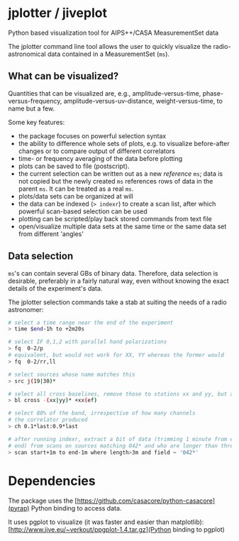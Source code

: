 # jplotter / jiveplot
Python based visualization tool for AIPS++/CASA MeasurementSet data

The jplotter command line tool allows the user to quickly visualize the
radio-astronomical data contained in a MeasurementSet (`ms`).

## What can be visualized?

Quantities that can be visualized are, e.g., amplitude-versus-time,
phase-versus-frequency, amplitude-versus-uv-distance, weight-versus-time, to
name but a few.

Some key features:
- the package focuses on powerful selection syntax
- the ability to difference whole sets of plots, e.g. to visualize before-after changes or to
compare output of different correlators
- time- or frequency averaging of the data before plotting
- plots can be saved to file (postscript).
- the current selection can be written out as a new *reference* `ms`; data
  is not copied but the newly created `ms` references rows of data in the
parent `ms`. It can be treated as a real `ms`.
- plots/data sets can be organized at will
- the data can be indexed (`> indexr`) to create a scan list, after which powerful
  scan-based selection can be used
- plotting can be scripted/play back stored commands from text file
- open/visualize multiple data sets at the same time or the same data set
  from different 'angles'

## Data selection
`ms`'s can contain several GBs of binary data. Therefore, data selection is
desirable, preferably in a fairly natural way, even without knowing the
exact details of the experiment's data.

The jplotter selection commands take a stab at suiting the needs of a radio
astronomer:

```sh
# select a time range near the end of the experiment
> time $end-1h to +2m20s

# select IF 0,1,2 with parallel hand polarizations
> fq  0-2/p
# equivalent, but would not work for XX, YY whereas the former would
> fq  0-2/rr,ll

# select sources whose name matches this
> src j(19|30)*

# select all cross baselines, remove those to stations xx and yy, but add xx-ef
> bl cross -(xx|yy)* +xx(ef)

# select 80% of the band, irrespective of how many channels
# the correlator produced
> ch 0.1*last:0.9*last

# after running indexr, extract a bit of data (trimming 1 minute from either
# end) from scans on sources matching 042* and who are longer than three minutes
> scan start+1m to end-1m where length>3m and field ~ '042*'
```

# Dependencies

The package uses the [https://github.com/casacore/python-casacore](pyrap)
Python binding to access data.

It uses pgplot to visualize (it was faster and easier than matplotlib):
[http://www.jive.eu/~verkout/ppgplot-1.4.tar.gz](Python binding to pgplot)
